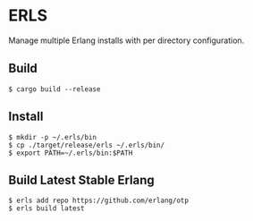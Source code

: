 ERLS
=====

Manage multiple Erlang installs with per directory configuration.

## Build

```
$ cargo build --release
```

## Install

```
$ mkdir -p ~/.erls/bin
$ cp ./target/release/erls ~/.erls/bin/
$ export PATH=~/.erls/bin:$PATH
```

## Build Latest Stable Erlang

```
$ erls add repo https://github.com/erlang/otp
$ erls build latest
```

